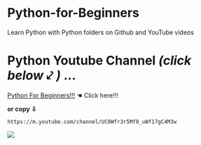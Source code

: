# **Python-for-Beginners**
Learn Python with Python folders on Github and YouTube videos
# Python Youtube Channel *(click below* ⤦ *)* ...
[Python For Beginners!!!](https://m.youtube.com/channel/UC0Wfr3r5Mf8_uWf17gC4M3w) ☚ Click here!!!

   **or copy ⇩**
```
https://m.youtube.com/channel/UC0Wfr3r5Mf8_uWf17gC4M3w
```
![](https://content.instructables.com/ORIG/F2P/ICXA/GFRWS6JP/F2PICXAGFRWS6JP.png?auto=webp)
